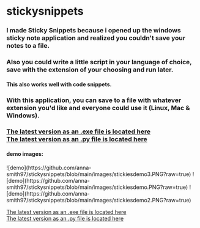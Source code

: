 # stickysnippets
<h3>
I made Sticky Snippets because i opened up the windows sticky note application and realized you couldn't save your notes to a file.<br>
</h3>
<h3>
Also you could write a little script in your language of choice, save with the extension of your choosing and run later.<br>
</h3>
<h4>
This also works well with code snippets.<br>
</h4>
<h3>
With this application, you can save to a file with whatever extension you'd like and everyone could use it (Linux, Mac & Windows).<br>
</h3>
<h3>
<a href="https://github.com/anna-smith97/stickysnippets/blob/main/Stickies_latest-version.exe">The latest version as an .exe file is located here</a><br>
<a href="https://github.com/anna-smith97/stickysnippets/blob/main/pythonfiles/Version1C.py">The latest version as an .py file is located here</a>
</h3>
<h4> demo images: </h4>
![demo](https://github.com/anna-smith97/stickysnippets/blob/main/images/stickiesdemo3.PNG?raw=true)
![demo](https://github.com/anna-smith97/stickysnippets/blob/main/images/stickiesdemo.PNG?raw=true)
![demo](https://github.com/anna-smith97/stickysnippets/blob/main/images/stickiesdemo2.PNG?raw=true)

<a href="https://github.com/anna-smith97/stickysnippets/blob/main/Stickies_latest-version.exe">The latest version as an .exe file is located here</a><br>
<a href="https://github.com/anna-smith97/stickysnippets/blob/main/pythonfiles/Version1C.py">The latest version as an .py file is located here</a>

